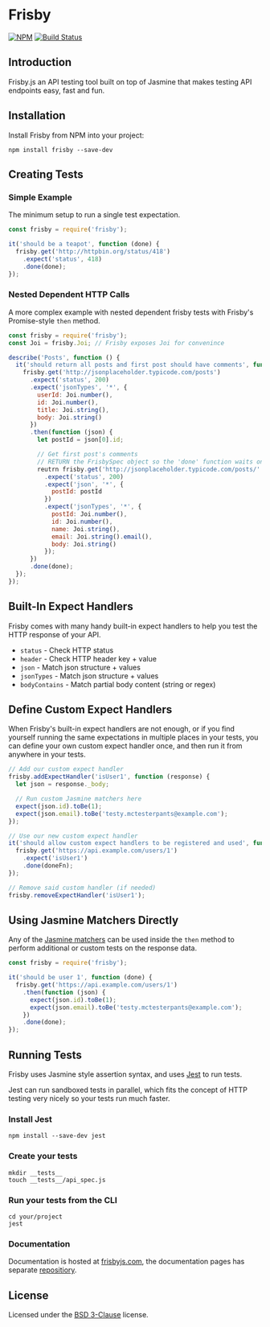 # Frisby

[![NPM](https://nodei.co/npm/frisby.png)](https://nodei.co/npm/frisby/)
[![Build
Status](https://travis-ci.org/vlucas/frisby.png?branch=v2)](https://travis-ci.org/vlucas/frisby)

## Introduction

Frisby.js an API testing tool built on top of Jasmine that makes testing API
endpoints easy, fast and fun.

## Installation

Install Frisby from NPM into your project:

    npm install frisby --save-dev

## Creating Tests

### Simple Example

The minimum setup to run a single test expectation.

```javascript
const frisby = require('frisby');

it('should be a teapot', function (done) {
  frisby.get('http://httpbin.org/status/418')
    .expect('status', 418)
    .done(done);
});
```

### Nested Dependent HTTP Calls

A more complex example with nested dependent frisby tests with Frisby's Promise-style `then` method.

```javascript
const frisby = require('frisby');
const Joi = frisby.Joi; // Frisby exposes Joi for convenince

describe('Posts', function () {
  it('should return all posts and first post should have comments', function (done) {
    frisby.get('http://jsonplaceholder.typicode.com/posts')
      .expect('status', 200)
      .expect('jsonTypes', '*', {
        userId: Joi.number(),
        id: Joi.number(),
        title: Joi.string(),
        body: Joi.string()
      })
      .then(function (json) {
        let postId = json[0].id;

        // Get first post's comments
        // RETURN the FrisbySpec object so the 'done' function waits on it to finish - just like a Promise chain
        reutrn frisby.get('http://jsonplaceholder.typicode.com/posts/' + postId + '/comments')
          .expect('status', 200)
          .expect('json', '*', {
            postId: postId
          })
          .expect('jsonTypes', '*', {
            postId: Joi.number(),
            id: Joi.number(),
            name: Joi.string(),
            email: Joi.string().email(),
            body: Joi.string()
          });
      })
      .done(done);
  });
});
```

## Built-In Expect Handlers

Frisby comes with many handy built-in expect handlers to help you test the HTTP
response of your API.

 * `status` - Check HTTP status
 * `header` - Check HTTP header key + value
 * `json` - Match json structure + values
 * `jsonTypes` - Match json structure + values
 * `bodyContains` - Match partial body content (string or regex)

## Define Custom Expect Handlers

When Frisby's built-in expect handlers are not enough, or if you find yourself
running the same expectations in multiple places in your tests, you can define
your own custom expect handler once, and then run it from anywhere in your
tests.

```javascript
// Add our custom expect handler
frisby.addExpectHandler('isUser1', function (response) {
  let json = response._body;

  // Run custom Jasmine matchers here
  expect(json.id).toBe(1);
  expect(json.email).toBe('testy.mctesterpants@example.com');
});

// Use our new custom expect handler
it('should allow custom expect handlers to be registered and used', function (doneFn) {
  frisby.get('https://api.example.com/users/1')
    .expect('isUser1')
    .done(doneFn);
});

// Remove said custom handler (if needed)
frisby.removeExpectHandler('isUser1');
```

## Using Jasmine Matchers Directly

Any of the [Jasmine matchers](http://jasmine.github.io/2.4/introduction.html)
can be used inside the `then` method to perform additional or custom tests on
the response data.

```javascript
const frisby = require('frisby');

it('should be user 1', function (done) {
  frisby.get('https://api.example.com/users/1')
    .then(function (json) {
      expect(json.id).toBe(1);
      expect(json.email).toBe('testy.mctesterpants@example.com');
    })
    .done(done);
});
```

## Running Tests

Frisby uses Jasmine style assertion syntax, and uses
[Jest](https://facebook.github.io/jest/) to run tests.

Jest can run sandboxed tests in parallel, which fits the concept of HTTP
testing very nicely so your tests run much faster.

### Install Jest

    npm install --save-dev jest

### Create your tests

    mkdir __tests__
    touch __tests__/api_spec.js

### Run your tests from the CLI

    cd your/project
    jest

### Documentation

Documentation is hosted at [frisbyjs.com](http://frisbyjs.com/), the
documentation pages has separate
[repositiory](https://github.com/vlucas/frisby-site).

## License

Licensed under the [BSD 3-Clause](http://opensource.org/licenses/BSD-3-Clause)
license.
